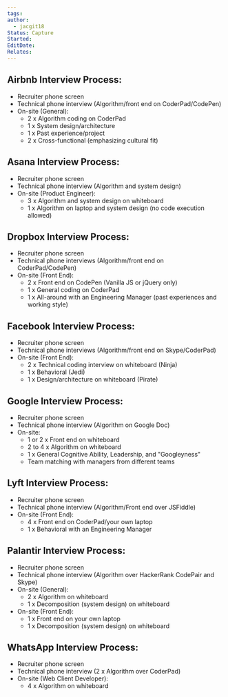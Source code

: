 ```yaml
---
tags: 
author:
  - jacgit18
Status: Capture
Started: 
EditDate: 
Relates:
---
```

## Airbnb Interview Process:
- Recruiter phone screen
- Technical phone interview (Algorithm/front end on CoderPad/CodePen)
- On-site (General): 
  - 2 x Algorithm coding on CoderPad
  - 1 x System design/architecture
  - 1 x Past experience/project
  - 2 x Cross-functional (emphasizing cultural fit)

## Asana Interview Process:
- Recruiter phone screen
- Technical phone interview (Algorithm and system design)
- On-site (Product Engineer):
  - 3 x Algorithm and system design on whiteboard
  - 1 x Algorithm on laptop and system design (no code execution allowed)

## Dropbox Interview Process:
- Recruiter phone screen
- Technical phone interviews (Algorithm/front end on CoderPad/CodePen)
- On-site (Front End):
  - 2 x Front end on CodePen (Vanilla JS or jQuery only)
  - 1 x General coding on CoderPad
  - 1 x All-around with an Engineering Manager (past experiences and working style)

## Facebook Interview Process:
- Recruiter phone screen
- Technical phone interviews (Algorithm/front end on Skype/CoderPad)
- On-site (Front End):
  - 2 x Technical coding interview on whiteboard (Ninja)
  - 1 x Behavioral (Jedi)
  - 1 x Design/architecture on whiteboard (Pirate)

## Google Interview Process:
- Recruiter phone screen
- Technical phone interview (Algorithm on Google Doc)
- On-site:
  - 1 or 2 x Front end on whiteboard
  - 2 to 4 x Algorithm on whiteboard
  - 1 x General Cognitive Ability, Leadership, and "Googleyness"
  - Team matching with managers from different teams

## Lyft Interview Process:
- Recruiter phone screen
- Technical phone interview (Algorithm/Front end over JSFiddle)
- On-site (Front End):
  - 4 x Front end on CoderPad/your own laptop
  - 1 x Behavioral with an Engineering Manager

## Palantir Interview Process:
- Recruiter phone screen
- Technical phone interview (Algorithm over HackerRank CodePair and Skype)
- On-site (General):
  - 2 x Algorithm on whiteboard
  - 1 x Decomposition (system design) on whiteboard
- On-site (Front End):
  - 1 x Front end on your own laptop
  - 1 x Decomposition (system design) on whiteboard

## WhatsApp Interview Process:
- Recruiter phone screen
- Technical phone interview (2 x Algorithm over CoderPad)
- On-site (Web Client Developer):
  - 4 x Algorithm on whiteboard